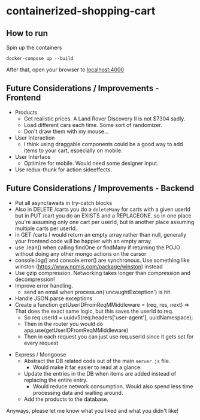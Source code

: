 # containerized-shopping-cart

## How to run

Spin up the containers

```
docker-compose up --build
```

After that, open your browser to [localhost:4000](localhost:4000)

## Future Considerations / Improvements - Frontend

- Products
  - Get realistic prices. A Land Rover Discovery II is not \$7304 sadly.
  - Load different cars each time. Some sort of randomizer.
  - Don't draw them with my mouse...
- User Interaction
  - I think using draggable components could be a good way to add items to your cart, especially on mobile.
- User Interface
  - Optimize for mobile. Would need some designer input.
- Use redux-thunk for action sideeffects.

## Future Considerations / Improvements - Backend

- Put all async/awaits in try-catch blocks
- Also in DELETE /carts you do a `deleteMany` for carts with a given userId but in PUT /cart you do an EXISTS and a REPLACEONE. so in one place you're assuming only one cart per userId, but in another place assuming multiple carts per userId.
- in GET /carts I would return an empty array rather than null, generally your frontend code will be happier with an empty array
- use .lean() when calling findOne or findMany if returning the POJO without doing any other mongo actions on the cursor
- console.log() and console.error() are synchronous. Use something like winston (https://www.npmjs.com/package/winston) instead
- Use gzip compression. Networking takes longer than compression and decompression!
- Improve error handling.
  - send an email when process.on('uncaughtException') is hit
- Handle JSON.parse exceptions
- Create a function getUserIDFromReqMMiddleware = (req, res, next) => That does the exact same logic, but this saves the userId to req.
  - So req.userId = uuidv5(req.headers['user-agent'], uuidNamespace);
  - Then in the router you would do app,use(getUserIDFromReqMMiddleware)
  - Then in each request you can just use req.userId since it gets set for every request

* Express / Mongoose
  - Abstract the DB related code out of the main `server.js` file.
    - Would make it far easier to read at a glance.
  - Update the entries in the DB when items are added instead of replacing the entire entry.
    - Would reduce network consumption. Would also spend less time processing data and waiting around.
  - Add the products to the database.

Anyways, please let me know what you liked and what you didn't like!
